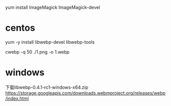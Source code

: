 

yum install ImageMagick ImageMagick-devel

# centos
yum -y install libwebp-devel libwebp-tools


cwebp -q 50 ./1.png -o 1.webp


# windows
下载libwebp-0.4.1-rc1-windows-x64.zip
https://storage.googleapis.com/downloads.webmproject.org/releases/webp/index.html
